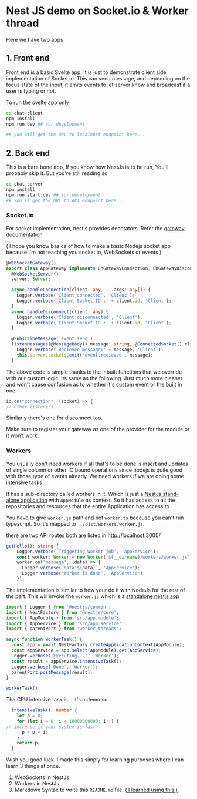 # Nest JS demo on  Socket.io & Worker thread

Here we have two apps
## 1. Front end
Front end is a basic Svelte app. It is just to demonstrate client side implementation of Socket.io.
This can send message, and depending on the focus state of the input, it emits events to let server know and broadcast if a user is typing or not.

To run the svelte app only
```bash
cd chat-client
npm install
npm run dev ## for development

## you will get the URL to localhost endpoint here...
```

## 2. Back end

This is a bare bone app, If you know how NestJs is to be run, You'll probably skip it. But you're still reading so 
```bash
cd chat-server
npm install
npm run start:dev ## for development
## You'll get the URL to API endpoint here...
```

### Socket.io

For socket implementation, nestjs provides decorators. Refer the [gateway documentation](https://docs.nestjs.com/websockets/gateways)

 ( I hope you know basics of how to make a basic Nodejs socket app because I'm not teaching you socket.io, WebSockets or events )

```typescript
@WebSocketGateway()
export class AppGateway implements OnGatewayConnection, OnGatewayDisconnect {
  @WebSocketServer()
  server: Server;

  async handleConnection(client: any, ...args: any[]) {
    Logger.verbose('Client connected', 'Client');
    Logger.verbose('Client Socket ID :' + client.id, 'Client');
  }
  async handleDisconnect(client: any) {
    Logger.verbose('Client disconnected', 'Client');
    Logger.verbose('Client Socket ID :' + client.id, 'Client');
  }

  @SubscribeMessage('event.send')
  listenMessages(@MessageBody() message: string, @ConnectedSocket() client) {
    Logger.verbose('Recieved message:' + message, 'Client');
    this.server.sockets.emit('event.recieved', message);
  }
```

The above code is simple thanks to the inbuilt functions that we override with our custom logic. Its same as the following. Just much more cleaner and won't cause confusion as to whether it's custom event or the built in one.

```typescript
io.on("connection", (socket) => {
// Other listeners...
```
Similarly there's one for disconnect too.

Make sure to register your gateway as one of the provider for the module or it won't work.

### Workers

You usually don't need workers if all that's to be done is insert and updates of single column or other IO bound operations since nodejs is quite good with those type of events already. We need workers if we are doing some intensive tasks


It has a sub-directory called workers in it. Which is just a [NestJs stand-alone application](https://docs.nestjs.com/standalone-applications) with `AppModule` as context. So it has access to all the repositories and resources that the entire Application has access to.

You have to give `worker.js` path and not `worker.ts` because you can't run typescript. So it's mapped to
` ./dist/workers/worker.js`.

there are two API routes
both are listed in
[http://localhost:3000/](http://localhost:3000/)

```typescript
getHello(): string {
    Logger.verbose('Triggering worker job', 'AppService');
    const worker: Worker = new Worker(`${__dirname}/workers/worker.js`);
    worker.on('message', (data) => {
      Logger.verbose(`data:${data}`, 'AppService');
      Logger.verbose('Worker is done', 'AppService');
    });
```

The implementation is similar to how your do it with NodeJs for the rest of the part. This will invoke the `worker.js` which is a [standalone nestjs app](https://docs.nestjs.com/standalone-applications)
```typescript
import { Logger } from '@nestjs/common';
import { NestFactory } from '@nestjs/core';
import { AppModule } from 'src/app.module';
import { AppService } from 'src/app.service';
import { parentPort } from 'worker_threads';

async function workerTask() {
  const app = await NestFactory.createApplicationContext(AppModule);
  const appService = app.select(AppModule).get(AppService);
  Logger.verbose('Executing...', 'Worker');
  const result = appService.intensiveTask();
  Logger.verbose('Done', 'Worker');
  parentPort.postMessage(result);
}

workerTask();
```

The CPU intensive task is... it's a demo so...

```typescript
  intensiveTask(): number {
    let p = 0;
    for (let i = 0; i < 10000000000; i++) { 
// increase if your system is fast
      p = p + i;
    }
    return p;
  }
```

Wish you good luck. I made this simply for learning purposes where I can learn 3 things at once.
1. WebSockets in NestJs
2. Workers in NestJs
3. Markdown Syntax to write this `README.md` file. [( I learned using this )](https://github.com/adam-p/markdown-here/wiki/Markdown-Cheatsheet#links)
